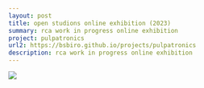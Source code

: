 ```yaml
---
layout: post
title: open studions online exhibition (2023)
summary: rca work in progress online exhibition
project: pulpatronics
url2: https://bsbiro.github.io/projects/pulpatronics
description: rca work in progress online exhibition
---
```


<div class="slideshow-container">
<img src="https://bsbiro.github.io/exh8.jpg">
</div>

